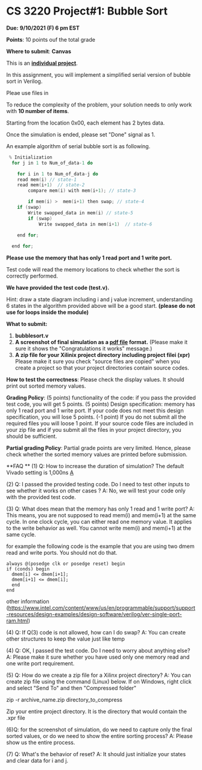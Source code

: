 # CS 3220 Project#1: Bubble Sort

**Due:** **9/10/2021 (F) 6 pm EST**

**Points**: 10 points ouf the total grade 

**Where to submit**: **Canvas** 

This is an **<u> individual project</u>**. 

In this assignment, you will implement a simplified serial version of  bubble sort in Verilog. 

Pleae use files in  

To reduce the complexity of the problem, your solution needs to only work with **10 number of items**. 

Starting from the location 0x00, each element has 2 bytes data. 

Once the simulation is ended, please set "Done" signal as 1. 


An example algorithm of serial bubble sort is as following.  

````c
 % Initialization 
  for j in 1 to Num_of_data-1 do 

    for i in 1 to Num_of_data-j do 
	read mem(i) // state-1 
	read mem(i+1)  // state-2
       	compare mem(i) with mem(i+1); // state-3 

        if mem(i) >  mem(i+1) then swap; // state-4 
	if (swap)
		Write swapped_data in mem(i) // state-5 
        if (swap)
         	Write swapped_data in mem(i+1)  // state-6 
    
    end for; 

  end for;  
````


**Please use the memory that has only 1 read port and 1 write port.** 


Test code will read the memory locations to check whether the sort is correctly performed. 

**We have provided the test code (test.v).** 

Hint: draw a state diagram including i and j value increment, understanding 6 states in the algorithm provided above will be a good start. **(please do not use for loops inside the module)** 

**What to submit:**
1. **bubblesort.v**
2. **A screenshot of final simulation as a <u>pdf file</u> format.** (Please make it sure it shows the "Congratulations it works" message.) 
3. **A zip file for your Xilinix project directory including project filei (xpr)**
Please make it sure you check "source files are copied" when you create a project so that your project directories contain source codes. 

**How to test the correctness**: Please check the display values. It should print out sorted memory values. 



**Grading Policy**: 
(5 points) functionality of the code: if you pass the provided test code, you will get 5 points. 
(5 points) Design specification:
 memory has only 1 read port and 1 write port. 
If your code does not meet this design specification, you will lose 5 points. 
(-1 point) If you do not submit all the required files you will loose 1 point. If your source code files are included in your zip file and if you 
submit all the files in your project directory, you should be sufficient. 



**Partial grading Policy**: Partial grade points are very limited. Hence, please check whether the sorted memory values are printed before submission. 

 

**FAQ ** 
(1) Q: How to increase the duration of simulation?  The default Vivado setting is 1,000ns 
[A](vivado_simulation_time.png) 

(2) Q: I passed the provided testing code. Do I need to test other inputs to see whether it works on other cases ? 
A: No, we will test your code only with the provided test code. 

(3) Q: What does mean that the memory has only 1 read and 1 write port? 
A: This means, you are not supposed to read mem(i) and mem(i+1) at the same cycle. 
In one clock cycle, you can either read one memory value. 
It applies to the write behavior as well. You cannot write mem(i) and mem(i+1) at the same cycle.


for example the following code is the example that you are using two dmem read and write ports. You should not do that. 
```
always @(posedge clk or posedge reset) begin
if (conds) begin 
  dmem[i] <= dmem[i+1];
  dmem[i+1] <= dmem[i];
  end 
end 
```
 
other information (https://www.intel.com/content/www/us/en/programmable/support/support-resources/design-examples/design-software/verilog/ver-single-port-ram.html)

(4) Q: If Q(3) code is not allowed, how can I do swap? 
A: You can create other  structures  to keep the value just like temp 


(4) Q: OK, I passed the test code. Do I need to worry about anything else? 
A: Please make it sure whether you have used only one memory read and one write port requirement. 

(5) Q: How do we create a zip file for a Xilinx project directory?
A: You can create zip file using the command (Linux) below. If on Windows, right click and select "Send To" and then "Compressed folder"

zip -r archive_name.zip directory_to_compress

Zip your entire project directory. It is the directory that would contain the .xpr file 

(6)Q: for the screenshot of simulation, do we need to capture only the final sorted values, or do we need to show the entire sorting process? 
A: Please show us the entire process. 

(7) Q: What's the behavior of reset? 
A: It should just initialize your states and clear data for i and j. 




 

